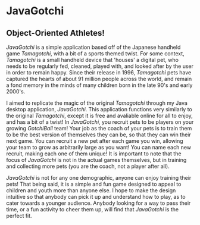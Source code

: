 # JavaGotchi

## Object-Oriented Athletes!

*JavaGotchi* is a simple application based off of the Japanese handheld game *Tamagotchi*, with a
bit of a sports themed twist. For some context, *Tamagotchi* is a small handheld device that 'houses' a digital pet,
who needs to be regularly fed, cleaned, played with, and looked after by the user in order to remain happy. Since their
release in 1996, *Tamagotchi* pets have captured the hearts of about 91 million people across the world, and remain a fond
memory in the minds of many children born in the late 90's and early 2000's.

I aimed to replicate the magic of the original *Tamagotchi* through my Java desktop application, *JavaGotchi*. This
application functions very similarly to the original *Tamagotchi*, except it is free and avaliable online for all to enjoy,
and has a bit of a twist! In *JavaGotchi*, you recruit pets to be players on your growing *GotchiBall* team! Your job
as the coach of your pets is to train them to be the best version of themselves they can be, so that they can win their
next game. You can recruit a new pet after each game you win, allowing your team to grow as arbitrarily large as you want! You can name
each new recruit, making each one of them unique! It is important to note that
the focus of *JavaGotchi* is not in the actual games themselves, but in training and collecting more pets (you are the coach,
not a player after all). 

*JavaGotchi* is not for any one demographic, anyone can enjoy training their pets! That being said, it is a simple
and fun game designed to appeal to children and youth more than anyone else. I hope to make the design intuitive so that
anybody can pick it up and understand how to play, as to cater towards a younger audience. Anybody looking for
a way to pass their time, or a fun activity to cheer them up, will find that *JavaGotchi* is the perfect fit.

